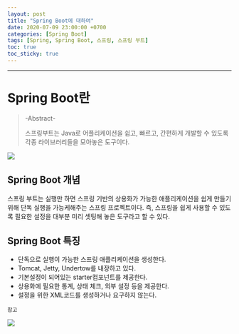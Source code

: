 ```yaml
---
layout: post
title: "Spring Boot에 대하여"
date: 2020-07-09 23:00:00 +0700
categories: [Spring Boot]
tags: [Spring, Spring Boot, 스프링, 스프링 부트]
toc: true
toc_sticky: true
---
```




---

# Spring Boot란

> -Abstract-
>
> 스프링부트는 Java로 어플리케이션을 쉽고, 빠르고, 간편하게 개발할 수 있도록 각종 라이브러리들을 모아놓은 도구이다.

![](https://img1.daumcdn.net/thumb/R800x0/?scode=mtistory2&fname=https%3A%2F%2Fk.kakaocdn.net%2Fdn%2FlSRl2%2FbtqDh96vSBg%2FYAfHh3s39hMaxLC2NnKov1%2Fimg.png)



## Spring Boot 개념

스프링 부트는 실행만 하면 스프링 기반의 상용화가 가능한 애플리케이션을 쉽게 만들기 위해 단독 실행을 가능케해주는 스프링 프로젝트이다. 즉, 스프링을 쉽게 사용할 수 있도록 필요한 설정을 대부분 미리 셋팅해 놓은 도구라고 할 수 있다.



## Spring Boot 특징

- 단독으로 실행이 가능한 스프링 애플리케이션을 생성한다.
- Tomcat, Jetty, Undertow를 내장하고 있다.
- 기본설정이 되어있는 starter컴포넌트를 제공한다.
- 상용화에 필요한 통계, 상태 체크, 외부 설정 등을 제공한다.
- 설정을 위한 XML코드를 생성하거나 요구하지 않는다.



`참고`

![](https://img1.daumcdn.net/thumb/R1280x0/?scode=mtistory2&fname=https%3A%2F%2Fk.kakaocdn.net%2Fdn%2Fb4r02X%2FbtqyLeyFOyR%2FOHDeeRjcrbKCD6Ixe1597K%2Fimg.png)